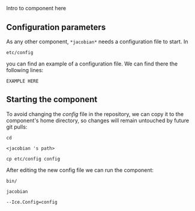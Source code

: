 ```
```
#
``` jacobian
```
Intro to component here


## Configuration parameters
As any other component,
``` *jacobian* ```
needs a configuration file to start. In

    etc/config

you can find an example of a configuration file. We can find there the following lines:

    EXAMPLE HERE


## Starting the component
To avoid changing the *config* file in the repository, we can copy it to the component's home directory, so changes will remain untouched by future git pulls:

    cd

``` <jacobian 's path> ```

    cp etc/config config

After editing the new config file we can run the component:

    bin/

```jacobian ```

    --Ice.Config=config
